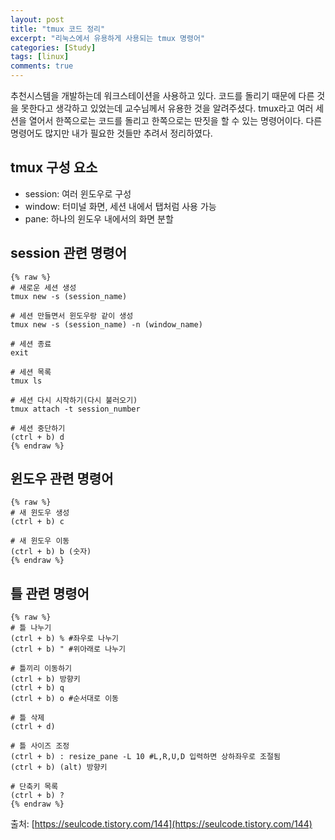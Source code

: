 ```yaml
---
layout: post
title: "tmux 코드 정리"
excerpt: "리눅스에서 유용하게 사용되는 tmux 명령어"
categories: [Study]
tags: [linux]
comments: true
---
```


추천시스템을 개발하는데 워크스테이션을 사용하고 있다. 코드를 돌리기 때문에 다른 것을 못한다고 생각하고 있었는데 교수님께서 유용한 것을 알려주셨다. tmux라고 여러 세션을 열어서 한쪽으로는 코드를 돌리고 한쪽으로는 딴짓을 할 수 있는 명령어이다. 다른 명령어도 많지만 내가 필요한 것들만 추려서 정리하였다.

## tmux 구성 요소

- session: 여러 윈도우로 구성
- window: 터미널 화면, 세션 내에서 탭처럼 사용 가능
- pane: 하나의 윈도우 내에서의 화면 분할

## session 관련 명령어

	{% raw %}
	# 새로운 세션 생성
	tmux new -s (session_name)

	# 세션 만들면서 윈도우랑 같이 생성
	tmux new -s (session_name) -n (window_name)

	# 세션 종료
	exit

	# 세션 목록
	tmux ls

	# 세션 다시 시작하기(다시 불러오기)
	tmux attach -t session_number

	# 세션 중단하기
	(ctrl + b) d
	{% endraw %}

## 윈도우 관련 명령어

	{% raw %}
	# 새 윈도우 생성
	(ctrl + b) c

	# 새 윈도우 이동
	(ctrl + b) b (숫자)
	{% endraw %}

## 틀 관련 명령어

	{% raw %}
	# 틀 나누기
	(ctrl + b) % #좌우로 나누기
	(ctrl + b) " #위아래로 나누기

	# 틀끼리 이동하기
	(ctrl + b) 방향키
	(ctrl + b) q
	(ctrl + b) o #순서대로 이동

	# 틀 삭제
	(ctrl + d)

	# 틀 사이즈 조정
	(ctrl + b) : resize_pane -L 10 #L,R,U,D 입력하면 상하좌우로 조절됨
	(ctrl + b) (alt) 방향키

	# 단축키 목록
	(ctrl + b) ?
	{% endraw %}

출처: [https://seulcode.tistory.com/144](https://seulcode.tistory.com/144)
